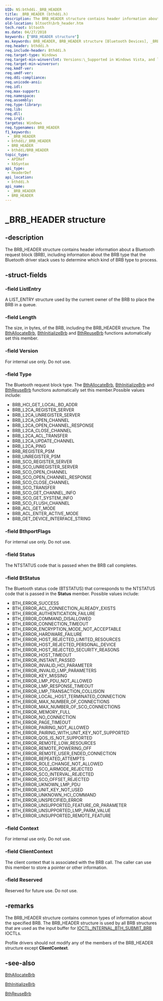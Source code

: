 ```yaml
---
UID: NS:bthddi._BRB_HEADER
title: _BRB_HEADER (bthddi.h)
description: The BRB_HEADER structure contains header information about a Bluetooth request block (BRB), including information about the BRB type that the Bluetooth driver stack uses to determine which kind of BRB type to process.
old-location: bltooth\brb_header.htm
tech.root: bltooth
ms.date: 04/27/2018
keywords: ["BRB_HEADER structure"]
ms.keywords: BRB_HEADER, BRB_HEADER structure [Bluetooth Devices], _BRB_HEADER, bltooth.brb_header, bth_structs_69a21ba7-b425-45ec-bb2d-dd76a6cb8342.xml, bthddi/BRB_HEADER
req.header: bthddi.h
req.include-header: Bthddi.h
req.target-type: Windows
req.target-min-winverclnt: Versions:\_Supported in Windows Vista, and later.
req.target-min-winversvr: 
req.kmdf-ver: 
req.umdf-ver: 
req.ddi-compliance: 
req.unicode-ansi: 
req.idl: 
req.max-support: 
req.namespace: 
req.assembly: 
req.type-library: 
req.lib: 
req.dll: 
req.irql: 
targetos: Windows
req.typenames: BRB_HEADER
f1_keywords:
 - _BRB_HEADER
 - bthddi/_BRB_HEADER
 - BRB_HEADER
 - bthddi/BRB_HEADER
topic_type:
 - APIRef
 - kbSyntax
api_type:
 - HeaderDef
api_location:
 - bthddi.h
api_name:
 - _BRB_HEADER
 - BRB_HEADER
---
```


# _BRB_HEADER structure


## -description

The BRB_HEADER structure contains header information about a Bluetooth request block (BRB), including
  information about the BRB type that the Bluetooth driver stack uses to determine which kind of BRB type to
  process.

## -struct-fields

### -field ListEntry

A LIST_ENTRY structure used by the current owner of the BRB to place the BRB in a queue.

### -field Length

The size, in bytes, of the BRB, including the BRB_HEADER structure. The 
     <a href="/windows-hardware/drivers/ddi/bthddi/nc-bthddi-pfnbth_allocate_brb">BthAllocateBrb</a>, 
     <a href="/windows-hardware/drivers/ddi/bthddi/nc-bthddi-pfnbth_initialize_brb">BthInitializeBrb</a> and 
     <a href="/windows-hardware/drivers/ddi/bthddi/nc-bthddi-pfnbth_reuse_brb">BthReuseBrb</a> functions automatically set this
     member.

### -field Version

For internal use only. Do not use.

### -field Type

The Bluetooth request block type. The 
     <a href="/windows-hardware/drivers/ddi/bthddi/nc-bthddi-pfnbth_allocate_brb">BthAllocateBrb</a>, 
     <a href="/windows-hardware/drivers/ddi/bthddi/nc-bthddi-pfnbth_initialize_brb">BthInitializeBrb</a> and 
     <a href="/windows-hardware/drivers/ddi/bthddi/nc-bthddi-pfnbth_reuse_brb">BthReuseBrb</a> functions automatically set this
     member.Possible values include:
     

<ul>
<li>BRB_HCI_GET_LOCAL_BD_ADDR</li>
<li>BRB_L2CA_REGISTER_SERVER</li>
<li>BRB_L2CA_UNREGISTER_SERVER</li>
<li>BRB_L2CA_OPEN_CHANNEL</li>
<li>BRB_L2CA_OPEN_CHANNEL_RESPONSE</li>
<li>BRB_L2CA_CLOSE_CHANNEL</li>
<li>BRB_L2CA_ACL_TRANSFER</li>
<li>BRB_L2CA_UPDATE_CHANNEL</li>
<li>BRB_L2CA_PING</li>
<li>BRB_REGISTER_PSM</li>
<li>BRB_UNREGISTER_PSM</li>
<li>BRB_SCO_REGISTER_SERVER</li>
<li>BRB_SCO_UNREGISTER_SERVER</li>
<li>BRB_SCO_OPEN_CHANNEL</li>
<li>BRB_SCO_OPEN_CHANNEL_RESPONSE</li>
<li>BRB_SCO_CLOSE_CHANNEL</li>
<li>BRB_SCO_TRANSFER</li>
<li>BRB_SCO_GET_CHANNEL_INFO</li>
<li>BRB_SCO_GET_SYSTEM_INFO</li>
<li>BRB_SCO_FLUSH_CHANNEL</li>
<li>BRB_ACL_GET_MODE</li>
<li>BRB_ACL_ENTER_ACTIVE_MODE</li>
<li>BRB_GET_DEVICE_INTERFACE_STRING</li>
</ul>

### -field BthportFlags

For internal use only. Do not use.

### -field Status

The NTSTATUS code that is passed when the BRB call completes.

### -field BtStatus

The Bluetooth status code (BTSTATUS) that corresponds to the NTSTATUS code that is passed in the 
     <b>Status</b> member. Possible values include:
     

<ul>
<li>BTH_ERROR_SUCCESS</li>
<li>BTH_ERROR_ACL_CONNECTION_ALREADY_EXISTS</li>
<li>BTH_ERROR_AUTHENTICATION_FAILURE</li>
<li>BTH_ERROR_COMMAND_DISALLOWED</li>
<li>BTH_ERROR_CONNECTION_TIMEOUT</li>
<li>BTH_ERROR_ENCRYPTION_MODE_NOT_ACCEPTABLE</li>
<li>BTH_ERROR_HARDWARE_FAILURE</li>
<li>BTH_ERROR_HOST_REJECTED_LIMITED_RESOURCES</li>
<li>BTH_ERROR_HOST_REJECTED_PERSONAL_DEVICE</li>
<li>BTH_ERROR_HOST_REJECTED_SECURITY_REASONS</li>
<li>BTH_ERROR_HOST_TIMEOUT</li>
<li>BTH_ERROR_INSTANT_PASSED</li>
<li>BTH_ERROR_INVALID_HCI_PARAMETER</li>
<li>BTH_ERROR_INVALID_LMP_PARAMETERS</li>
<li>BTH_ERROR_KEY_MISSING</li>
<li>BTH_ERROR_LMP_PDU_NOT_ALLOWED</li>
<li>BTH_ERROR_LMP_RESPONSE_TIMEOUT</li>
<li>BTH_ERROR_LMP_TRANSACTION_COLLISION</li>
<li>BTH_ERROR_LOCAL_HOST_TERMINATED_CONNECTION</li>
<li>BTH_ERROR_MAX_NUMBER_OF_CONNECTIONS</li>
<li>BTH_ERROR_MAX_NUMBER_OF_SCO_CONNECTIONS</li>
<li>BTH_ERROR_MEMORY_FULL</li>
<li>BTH_ERROR_NO_CONNECTION</li>
<li>BTH_ERROR_PAGE_TIMEOUT</li>
<li>BTH_ERROR_PAIRING_NOT_ALLOWED</li>
<li>BTH_ERROR_PAIRING_WITH_UNIT_KEY_NOT_SUPPORTED</li>
<li>BTH_ERROR_QOS_IS_NOT_SUPPORTED</li>
<li>BTH_ERROR_REMOTE_LOW_RESOURCES</li>
<li>BTH_ERROR_REMOTE_POWERING_OFF</li>
<li>BTH_ERROR_REMOTE_USER_ENDED_CONNECTION</li>
<li>BTH_ERROR_REPEATED_ATTEMPTS</li>
<li>BTH_ERROR_ROLE_CHANGE_NOT_ALLOWED</li>
<li>BTH_ERROR_SCO_AIRMODE_REJECTED</li>
<li>BTH_ERROR_SCO_INTERVAL_REJECTED</li>
<li>BTH_ERROR_SCO_OFFSET_REJECTED</li>
<li>BTH_ERROR_UKNOWN_LMP_PDU</li>
<li>BTH_ERROR_UNIT_KEY_NOT_USED</li>
<li>BTH_ERROR_UNKNOWN_HCI_COMMAND</li>
<li>BTH_ERROR_UNSPECIFIED_ERROR</li>
<li>BTH_ERROR_UNSUPPORTED_FEATURE_OR_PARAMETER</li>
<li>BTH_ERROR_UNSUPPORTED_LMP_PARM_VALUE</li>
<li>BTH_ERROR_UNSUPPORTED_REMOTE_FEATURE</li>
</ul>

### -field Context

For internal use only. Do not use.

### -field ClientContext

The client context that is associated with the BRB call. The caller can use this member to store a
     pointer or other information.

### -field Reserved

Reserved for future use. Do not use.

## -remarks

The BRB_HEADER structure contains common types of information about the specified BRB. The BRB_HEADER
    structure is used by all BRB structures that are used as the input buffer for 
    <a href="/windows-hardware/drivers/ddi/bthioctl/ni-bthioctl-ioctl_internal_bth_submit_brb">
    IOCTL_INTERNAL_BTH_SUBMIT_BRB</a> IOCTLs.

Profile drivers should not modify any of the members of the BRB_HEADER structure except 
    <b>ClientContext</b>.

## -see-also

<a href="/windows-hardware/drivers/ddi/bthddi/nc-bthddi-pfnbth_allocate_brb">BthAllocateBrb</a>



<a href="/windows-hardware/drivers/ddi/bthddi/nc-bthddi-pfnbth_initialize_brb">BthInitializeBrb</a>



<a href="/windows-hardware/drivers/ddi/bthddi/nc-bthddi-pfnbth_reuse_brb">BthReuseBrb</a>

